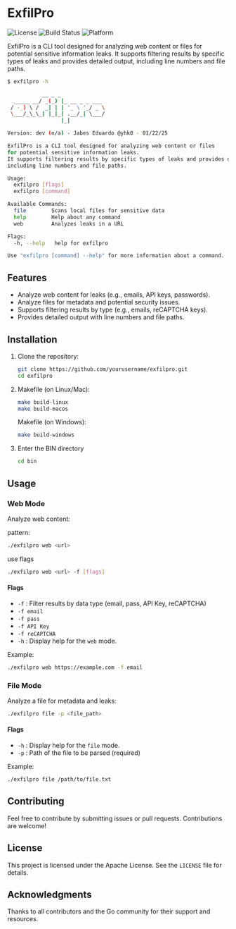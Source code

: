 # ExfilPro

![License](https://img.shields.io/github/license/yhk0/exfilpro) ![Build Status](https://img.shields.io/badge/build-passing-brightgreen) ![Platform](https://img.shields.io/badge/platform-Windows%20%7C%20Linux-blue)

ExfilPro is a CLI tool designed for analyzing web content or files for potential sensitive information leaks. It supports filtering results by specific types of leaks and provides detailed output, including line numbers and file paths.

```bash
$ exfilpro -h

           __ _ _
  _____ __/ _(_) |_ __ _ _ ___
 / -_) \ /  _| | | '_ \ '_/ _ \
 \___/_\_\_| |_|_| .__/_| \___/
                 |_|

Version: dev (n/a) - Jabes Eduardo @yhk0 - 01/22/25

ExfilPro is a CLI tool designed for analyzing web content or files
for potential sensitive information leaks.
It supports filtering results by specific types of leaks and provides detailed output,
including line numbers and file paths.

Usage:
  exfilpro [flags]
  exfilpro [command]

Available Commands:
  file        Scans local files for sensitive data
  help        Help about any command
  web         Analyzes leaks in a URL

Flags:
  -h, --help   help for exfilpro

Use "exfilpro [command] --help" for more information about a command.
```

## Features

- Analyze web content for leaks (e.g., emails, API keys, passwords).
- Analyze files for metadata and potential security issues.
- Supports filtering results by type (e.g., emails, reCAPTCHA keys).
- Provides detailed output with line numbers and file paths.

## Installation

1. Clone the repository:

   ```bash
   git clone https://github.com/yourusername/exfilpro.git
   cd exfilpro
   ```

2. Makefile (on Linux/Mac):

   ```bash
   make build-linux
   make build-macos
   ```

   Makefile (on Windows):

   ```bash
   make build-windows
   ```

3. Enter the BIN directory

   ```bash
   cd bin
   ```

## Usage

### Web Mode

Analyze web content:

pattern:

```bash
./exfilpro web <url>
```

use flags

```bash
./exfilpro web <url> -f [flags]
```

#### Flags

- `-f` : Filter results by data type (email, pass, API Key, reCAPTCHA)
- `-f email`
- `-f pass`
- `-f API Key`
- `-f reCAPTCHA`
- `-h` : Display help for the `web` mode.

Example:

```bash
./exfilpro web https://example.com -f email
```

### File Mode

Analyze a file for metadata and leaks:

```bash
./exfilpro file -p <file_path>
```

#### Flags

- `-h` : Display help for the `file` mode.
- `-p` : Path of the file to be parsed (required)

Example:

```bash
./exfilpro file /path/to/file.txt
```

## Contributing

Feel free to contribute by submitting issues or pull requests. Contributions are welcome!

## License

This project is licensed under the Apache License. See the `LICENSE` file for details.

## Acknowledgments

Thanks to all contributors and the Go community for their support and resources.
